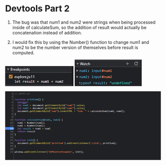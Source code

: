 # Devtools Part 2

1. The bug was that num1 and num2 were strings when being processed inside of calculateSum, so the addition of result would actually be concatenation instead of addition.

2. I would fix this by using the Number() function to change num1 and num2 to be the number version of themselves before result is computed.

![breakpoints](result-calculateSum.png)
![watch](result-dataType.png)

![fix](fix.png)
